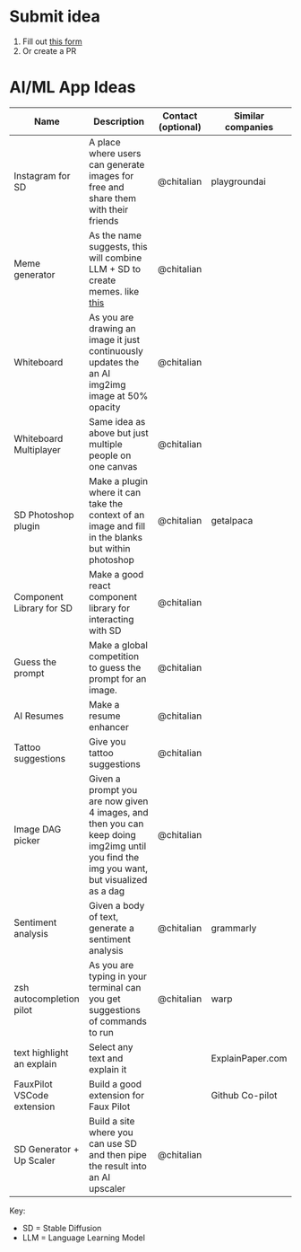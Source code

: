 # Submit idea

1. Fill out [this form](https://docs.google.com/forms/d/e/1FAIpQLSetdQlN91ugLw5PhYHIMPcAVh9mOrjMfemI4u8orrUMaWRIkw/viewform?usp=sf_link)
2. Or create a PR

# AI/ML App Ideas

| Name                       | Description                                                                                                                             | Contact (optional) | Similar companies |
| -------------------------- | --------------------------------------------------------------------------------------------------------------------------------------- | ------------------ | ----------------- |
| Instagram for SD           | A place where users can generate images for free and share them with their friends                                                      | @chitalian         | playgroundai      |
| Meme generator             | As the name suggests, this will combine LLM + SD to create memes. like [this](assets/meme-gen.png)                                      | @chitalian         |                   |
| Whiteboard                 | As you are drawing an image it just continuously updates the an AI img2img image at 50% opacity                                         | @chitalian         |                   |
| Whiteboard Multiplayer     | Same idea as above but just multiple people on one canvas                                                                               | @chitalian         |                   |
| SD Photoshop plugin        | Make a plugin where it can take the context of an image and fill in the blanks but within photoshop                                     | @chitalian         | getalpaca         |
| Component Library for SD   | Make a good react component library for interacting with SD                                                                             | @chitalian         |                   |
| Guess the prompt           | Make a global competition to guess the prompt for an image.                                                                             | @chitalian         |                   |
| AI Resumes                 | Make a resume enhancer                                                                                                                  | @chitalian         |                   |
| Tattoo suggestions         | Give you tattoo suggestions                                                                                                             | @chitalian         |                   |
| Image DAG picker           | Given a prompt you are now given 4 images, and then you can keep doing img2img until you find the img you want, but visualized as a dag | @chitalian         |                   |
| Sentiment analysis         | Given a body of text, generate a sentiment analysis                                                                                     | @chitalian         | grammarly         |
| zsh autocompletion pilot   | As you are typing in your terminal can you get suggestions of commands to run                                                           | @chitalian         | warp              |
| text highlight an explain  | Select any text and explain it                                                                                                          |                    | ExplainPaper.com  |
| FauxPilot VSCode extension | Build a good extension for Faux Pilot                                                                                                   |                    | Github Co-pilot   |
| SD Generator + Up Scaler   | Build a site where you can use SD and then pipe the result into an AI upscaler                                                          | @chitalian         |                   |

Key:

- SD = Stable Diffusion
- LLM = Language Learning Model
